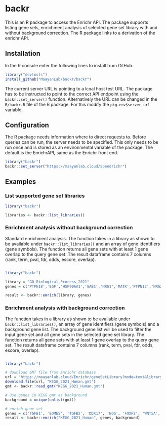 # backr
This is an R package to access the Enrichr API. The package supports listing gene sets, enrichment analysis of selected gene set library with and without background correction. The R package links to a derivation of the enrichr API.

## Installation

In the R console enter the following lines to install from GitHub.
```R
library("devtools")
install_github("MaayanLab/backr/backr")
```

The current server URL is pointing to a lcoal host test URL. The package has to be instructed to point to the correct API endpoint using the `backr::set_server()` function. Alternatively the URL can be changed in the `R/backr.R` file of the R package. For this modify the `pkg.env$server_url` variable.

## Configuration

The R package needs information where to direct requests to. Before queries can be run, the server needs to be specified. This only needs to be run once and is stored as an environmental variable of the package. The default is the EnrichrAPI, same as the Enrichr front end.

```R
library("backr")
backr::set_server("https://maayanlab.cloud/speedrichr")
```

## Examples

### List supported gene set libraries

```R
library("backr")

libraries <- backr::list_libraries()
```

### Enrichment analysis without background correction

Standard enrichment analysis. The function takes in a library as shown to be available under `backr::list_libraries()` and an array of gene identifiers (gene symbols). The function returns all gene sets with at least 1 gene overlap to the query gene set. The result dataframe contains 7 columns (rank, term, pval, fdr, odds, escore, overlap).

```R

library("backr")

library = "GO_Biological_Process_2021"
genes = c('PTPN18','EGF','HSP90AA1','GAB1','NRG1','MATK','PTPN12','NRG2','PTK6','PRKCA','ERBIN','EREG','BTC','NRG4','PIK3R1','PIK3CA','CDC37','GRB2','STUB1','HBEGF','GRB7')

result <- backr::enrich(library, genes)

```

### Enrichment analysis with background correction

The function takes in a library as shown to be available under `backr::list_libraries()`, an array of gene identifiers (gene symbols) and a background gene list. The background gene list will be used to filter the input gene set and all gene sets in the selected gene set library. The function returns all gene sets with at least 1 gene overlap to the query gene set. The result dataframe contains 7 columns (rank, term, pval, fdr, odds, escore, overlap).

```R

library("backr")

# download GMT file from Enrichr database
url = "https://maayanlab.cloud/Enrichr/geneSetLibrary?mode=text&libraryName=KEGG_2021_Human"
download.file(url, "KEGG_2021_Human.gmt")
gmt <- backr::read_gmt("KEGG_2021_Human.gmt")

# Use genes in KEGG gmt as background
background = unique(unlist(gmt))

# enrich gene set
genes = c('TGFB1', 'EOMES', 'TGFB2', 'DDX17', 'NOG', 'FOXF2', 'WNT5A', 'HGF', 'HMGA2', 'HNRNPAB', 'PTPN18','EGF','HSP90AA1','GAB1','NRG1','MATK','PTPN12','NRG2','PTK6','PRKCA','ERBIN','EREG','BTC','NRG4','PIK3R1','PIK3CA','CDC37','GRB2','STUB1','HBEGF','GRB7')
result <- backr::enrich("KEGG_2021_Human", genes, background)

```
